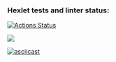 ### Hexlet tests and linter status:
[![Actions Status](https://github.com/Dmitry996/python-project-49/actions/workflows/hexlet-check.yml/badge.svg)](https://github.com/Dmitry996/python-project-49/actions)

<a href="https://codeclimate.com/github/Dmitry996/python-project-49/maintainability"><img src="https://api.codeclimate.com/v1/badges/4829398cf99ea0a56d12/maintainability" /></a>

[![asciicast](https://asciinema.org/a/nhgWu9qRndaVZlkEwW2MkVZyA.svg)](https://asciinema.org/a/nhgWu9qRndaVZlkEwW2MkVZyA)